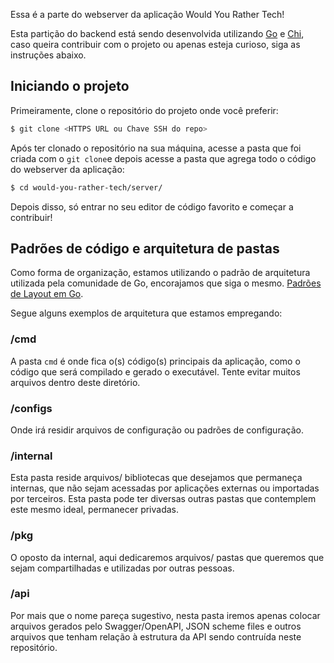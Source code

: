 Essa é a parte do webserver da aplicação Would You Rather Tech!

Esta partição do backend está sendo desenvolvida utilizando [Go](https://go.dev/) e [Chi](https://github.com/go-chi/chi),
caso queira contribuir com o projeto ou apenas esteja curioso, siga as instruções abaixo.

## Iniciando o projeto

Primeiramente, clone o repositório do projeto onde você preferir:

```bash
$ git clone <HTTPS URL ou Chave SSH do repo>
```

Após ter clonado o repositório na sua máquina, acesse a pasta que foi criada com o `git clone`e depois acesse a pasta que
agrega todo o código do webserver da aplicação:

```bash
$ cd would-you-rather-tech/server/
```

Depois disso, só entrar no seu editor de código favorito e começar a contribuir!

## Padrões de código e arquitetura de pastas

Como forma de organização, estamos utilizando o padrão de arquitetura utilizada pela comunidade de Go, encorajamos que 
siga o mesmo. [Padrões de Layout em Go](https://github.com/golang-standards/project-layout).

Segue alguns exemplos de arquitetura que estamos empregando:

### /cmd

A pasta `cmd` é onde fica o(s) código(s) principais da aplicação, como o código que será compilado e gerado o executável.
Tente evitar muitos arquivos dentro deste diretório.

### /configs

Onde irá residir arquivos de configuração ou padrões de configuração.

### /internal

Esta pasta reside arquivos/ bibliotecas que desejamos que permaneça internas, que não sejam acessadas por aplicações externas ou 
importadas por terceiros. Esta pasta pode ter diversas outras pastas que contemplem este mesmo ideal, permanecer privadas.

### /pkg

O oposto da internal, aqui dedicaremos arquivos/ pastas que queremos que sejam compartilhadas e utilizadas por outras pessoas.

### /api

Por mais que o nome pareça sugestivo, nesta pasta iremos apenas colocar arquivos gerados pelo Swagger/OpenAPI, JSON scheme files e
outros arquivos que tenham relação à estrutura da API sendo contruída neste repositório.